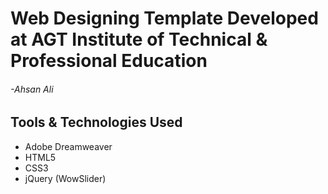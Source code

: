 # Web Designing Template Developed at AGT Institute of Technical & Professional Education 
###### -Ahsan Ali
## Tools & Technologies Used
- Adobe Dreamweaver
- HTML5
- CSS3
- jQuery (WowSlider)
